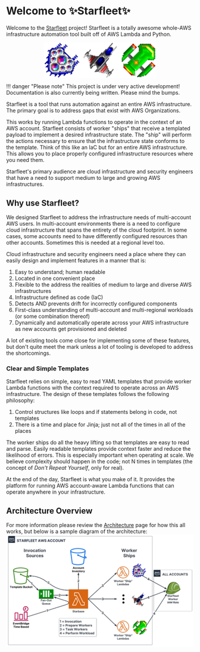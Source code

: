 # Welcome to ✨Starfleet✨
Welcome to the [Starfleet](https://github.com/gemini-oss/starfleet) project! Starfleet is a totally awesome whole-AWS infrastructure automation tool built off of AWS Lambda and Python.

<img src="logo_files/Logo.png" alt="Starfleet Logo" width="300" style="margin: auto; display: block">

!!! danger "Please note"
    This project is under very active development! Documentation is also currently being written. Please mind the bumps.

Starfleet is a tool that runs automation against an entire AWS infrastructure. The primary goal is to address gaps that exist with AWS Organizations.

This works by running Lambda functions to operate in the context of an AWS account. Starfleet consists of worker "ships" that receive a templated payload
to implement a desired infrastructure state. The "ship" will perform the actions necessary to ensure that the infrastructure state conforms to the template.
Think of this like an IaC but for an entire AWS infrastructure. This allows you to place properly configured infrastructure resources where you need them.

Starfleet's primary audience are cloud infrastructure and security engineers that have a need to support medium to large and growing AWS infrastructures.

## Why use Starfleet?
We designed Starfleet to address the infrastructure needs of multi-account AWS users. In multi-account environments there is a need to configure cloud infrastructure that spans
the entirety of the cloud footprint. In some cases, some accounts need to have differently configured resources than other accounts. Sometimes this is needed at a regional level too.

Cloud infrastructure and security engineers need a place where they can easily design and implement features in a manner that is:

1. Easy to understand; human readable
1. Located in one convenient place
1. Flexible to the address the realities of medium to large and diverse AWS infrastructures
1. Infrastructure defined as code (IaC)
1. Detects AND prevents drift for incorrectly configured components
1. First-class understanding of multi-account and multi-regional workloads (or some combination thereof)
1. Dynamically and automatically operate across your AWS infrastructure as new accounts get provisioned and deleted

A lot of existing tools come close for implementing some of these features, but don't quite meet the mark unless a lot of tooling is developed to address the shortcomings.

### Clear and Simple Templates
Starfleet relies on simple, easy to read YAML templates that provide worker Lambda functions with the context required to operate across an AWS infrastructure. The design of these templates
follows the following philosophy:

1. Control structures like loops and if statements belong in code, not templates
1. There is a time and place for Jinja; just not all of the times in all of the places

The worker ships do all the heavy lifting so that templates are easy to read and parse. Easily readable templates provide context faster and reduce the likelihood of errors.
This is especially important when operating at scale. We believe complexity should happen in the code; not N times in templates (the concept of _Don't Repeat Yourself_, only for real).

At the end of the day, Starfleet is what you make of it. It provides the platform for running AWS account-aware Lambda functions that can operate anywhere in your infrastructure.

## Architecture Overview
For more information please review the [Architecture](architecture/Overview.md) page for how this all works, but below is a sample diagram of the architecture:
![Starfleet Architecture](images/StarfleetArchitecture.svg)
